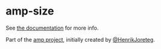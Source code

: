 # amp-size

See [the documentation](http://amp-project.com#amp-size) for more info.

Part of the [amp project](http://amp-project.com#amp-size), initially created by [@HenrikJoreteg](http://twitter.com/henrikjoreteg).